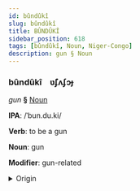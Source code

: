 ```yaml
---
id: bûndûkî
slug: bûndûkî
title: BÛNDÛKÎ
sidebar_position: 618
tags: [bûndûkî, Noun, Niger-Congo]
description: gun § Noun
---
```


### bûndûkî&emsp;<span kind="abugida">ʋ̃ʄʌʄɔɟ</span>

*gun* **§** [Noun](../../tags/Noun)

**IPA**: /ˈbun.du.ki/

**Verb**: to be a gun

**Noun**: gun

**Modifier**: gun-related

<details>
    <summary>Origin</summary>
    Swahili bunduki /bʊn'du.ki/<br/>
    <em>Niger-Congo Language Family</em>
</details>